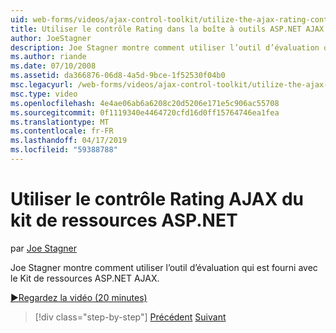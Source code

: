 ```yaml
---
uid: web-forms/videos/ajax-control-toolkit/utilize-the-ajax-rating-control-in-the-aspnet-toolkit
title: Utiliser le contrôle Rating dans la boîte à outils ASP.NET AJAX | Microsoft Docs
author: JoeStagner
description: Joe Stagner montre comment utiliser l’outil d’évaluation qui est fourni avec le Kit de ressources ASP.NET AJAX.
ms.author: riande
ms.date: 07/10/2008
ms.assetid: da366876-06d8-4a5d-9bce-1f52530f04b0
msc.legacyurl: /web-forms/videos/ajax-control-toolkit/utilize-the-ajax-rating-control-in-the-aspnet-toolkit
msc.type: video
ms.openlocfilehash: 4e4ae06ab6a6208c20d5206e171e5c906ac55708
ms.sourcegitcommit: 0f1119340e4464720cfd16d0ff15764746ea1fea
ms.translationtype: MT
ms.contentlocale: fr-FR
ms.lasthandoff: 04/17/2019
ms.locfileid: "59388788"
---
```

# <a name="utilize-the-ajax-rating-control-in-the-aspnet-toolkit"></a>Utiliser le contrôle Rating AJAX du kit de ressources ASP.NET

par [Joe Stagner](https://github.com/JoeStagner)

Joe Stagner montre comment utiliser l’outil d’évaluation qui est fourni avec le Kit de ressources ASP.NET AJAX.

[&#9654;Regardez la vidéo (20 minutes)](https://channel9.msdn.com/Blogs/ASP-NET-Site-Videos/utilize-the-ajax-rating-control-in-the-aspnet-toolkit)

> [!div class="step-by-step"]
> [Précédent](how-do-i-the-ajax-toolkit-reorder-control.md)
> [Suivant](control-extenders.md)
